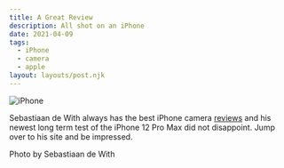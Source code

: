 ```yaml
---
title: A Great Review
description: All shot on an iPhone
date: 2021-04-09
tags:
  - iPhone
  - camera
  - apple
layout: layouts/post.njk
---
```


![iPhone](../../img/photo.jpg)

Sebastiaan de With always has the best iPhone camera [reviews](https://lux.camera/iphone-12-camera-review) and his newest long term test of the iPhone 12 Pro Max did not disappoint. Jump over to his site and be impressed. 

Photo by Sebastiaan de With
